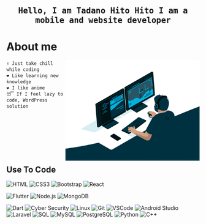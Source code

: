 <!-- Intro  -->
<h2 align="center">
    <samp>Hello, I am
        <b>Tadano Hito Hito</b>
    </samp>
    <samp>I am a mobile and website developer</samp>
</h2>

<!-- About Section -->
# About me
<p>
    <img align="right" width="350" src="asset/giphy.gif" alt="Coding gif" />

    ✌️ Just take chill while coding
    ❤️ Like learning new knowledge
    ❤️ I like anime
    😴 If I feel lazy to code, WordPress solution

</p>

<br/>
<br/>
<br/>
<br/>
<br/>
<br/>

## Use To Code

<!-- Frontend Web -->

![HTML](https://img.shields.io/badge/HTML5-E34F26?style=for-the-badge&logo=html5&logoColor=white)
![CSS3](https://img.shields.io/badge/CSS3-1572B6?style=for-the-badge&logo=css3&logoColor=white)
![Bootstrap](https://img.shields.io/badge/Bootstrap-563D7C?style=for-the-badge&logo=bootstrap&logoColor=white)
![React](https://img.shields.io/badge/-React-61DBFB?style=for-the-badge&labelColor=black&logo=react&logoColor=61DBFB)

<!-- Frontend Mobile -->

![Flutter](https://img.shields.io/badge/Flutter-02569B?style=for-the-badge&logo=flutter&logoColor=white)<!-- Backend Web -->
![Node.js](https://img.shields.io/badge/Nodejs-3C873A?style=for-the-badge&labelColor=black&logo=node.js&logoColor=3C873A)
![MongoDB](https://img.shields.io/badge/MongoDB-4EA94B?style=for-the-badge&logo=mongodb&logoColor=white)

<!-- Backend Mobile -->

![Dart](https://img.shields.io/badge/Dart-0175C2?style=for-the-badge&logo=dart&logoColor=white)<!-- Tools -->
![Cyber Security](https://img.shields.io/badge/Cyber_Security-008CFF?style=for-the-badge&logo=security&logoColor=white)
![Linux](https://img.shields.io/badge/Linux-yellow?style=for-the-badge&logo=linux&logoColor=white)
![Git](https://img.shields.io/badge/Git-F05032?style=for-the-badge&logo=git&logoColor=white)
![VSCode](https://img.shields.io/badge/Visual_Studio-0078d7?style=for-the-badge&logo=visual%20studio&logoColor=white)
![Android Studio](https://img.shields.io/badge/Android_Studio-3DDC84?style=for-the-badge&logo=android-studio&logoColor=white)<!-- Backend -->
![Laravel](https://img.shields.io/badge/Laravel-FF2D20?style=for-the-badge&logo=laravel&logoColor=white)
![SQL](https://img.shields.io/badge/SQL-003B57?style=for-the-badge&logo=sql&logoColor=white)
![MySQL](https://img.shields.io/badge/MySQL-4479A1?style=for-the-badge&logo=mysql&logoColor=white)
![PostgreSQL](https://img.shields.io/badge/PostgreSQL-336791?style=for-the-badge&logo=postgresql&logoColor=white)
![Python](https://img.shields.io/badge/Python-3776AB?style=for-the-badge&logo=python&logoColor=white)
![C++](https://img.shields.io/badge/C++-00599C?style=for-the-badge&logo=c%2B%2B&logoColor=white)

<br/>

